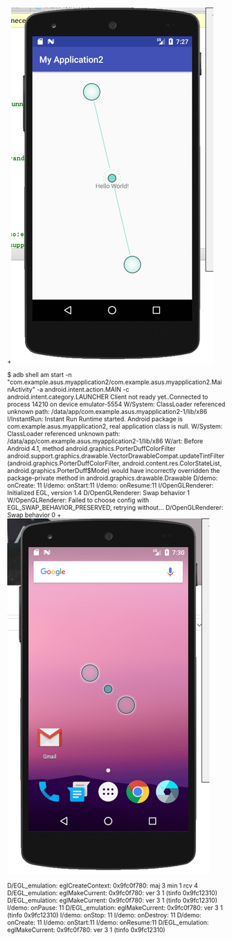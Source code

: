 +![](https://raw.githubusercontent.com/420225777/picture3/master/activity.png)

$ adb shell am start -n "com.example.asus.myapplication2/com.example.asus.myapplication2.MainActivity" -a android.intent.action.MAIN -c android.intent.category.LAUNCHER
Client not ready yet..Connected to process 14210 on device emulator-5554
W/System: ClassLoader referenced unknown path: /data/app/com.example.asus.myapplication2-1/lib/x86
I/InstantRun: Instant Run Runtime started. Android package is com.example.asus.myapplication2, real application class is null.
W/System: ClassLoader referenced unknown path: /data/app/com.example.asus.myapplication2-1/lib/x86
W/art: Before Android 4.1, method android.graphics.PorterDuffColorFilter android.support.graphics.drawable.VectorDrawableCompat.updateTintFilter(android.graphics.PorterDuffColorFilter, android.content.res.ColorStateList, android.graphics.PorterDuff$Mode) would have incorrectly overridden the package-private method in android.graphics.drawable.Drawable
D/demo: onCreate: 11
I/demo: onStart:11 
I/demo: onResume:11 
I/OpenGLRenderer: Initialized EGL, version 1.4
D/OpenGLRenderer: Swap behavior 1
W/OpenGLRenderer: Failed to choose config with EGL_SWAP_BEHAVIOR_PRESERVED, retrying without...
D/OpenGLRenderer: Swap behavior 0
+![](https://raw.githubusercontent.com/420225777/picture3/master/activity2.png)

D/EGL_emulation: eglCreateContext: 0x9fc0f780: maj 3 min 1 rcv 4
D/EGL_emulation: eglMakeCurrent: 0x9fc0f780: ver 3 1 (tinfo 0x9fc12310)
D/EGL_emulation: eglMakeCurrent: 0x9fc0f780: ver 3 1 (tinfo 0x9fc12310)
I/demo: onPause: 11
D/EGL_emulation: eglMakeCurrent: 0x9fc0f780: ver 3 1 (tinfo 0x9fc12310)
I/demo: onStop: 11
I/demo: onDestroy: 11
D/demo: onCreate: 11
I/demo: onStart:11 
I/demo: onResume:11 
D/EGL_emulation: eglMakeCurrent: 0x9fc0f780: ver 3 1 (tinfo 0x9fc12310)
